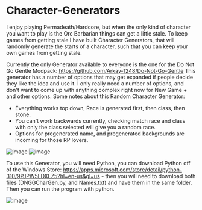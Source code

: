 # Character-Generators
I enjoy playing Permadeath/Hardcore, but when the only kind of character you want to play is the Orc Barbarian things can get a little stale.
To keep games from getting stale I have built Character Generators, that will randomly generate the starts of a character, such that you can
keep your own games from getting stale. 

Currently the only Generator available to everyone is the one for the Do Not Go Gentle Modpack: https://github.com/Arkay-1248/Do-Not-Go-Gentle
This generator has a number of options that may get expanded if people decide they like the idea and use it. I only really need a number of options, and don't
want to come up with anything complex right now for New Game + and other options. Some notes about this Random Character Generator:
- Everything works top down, Race is generated first, then class, then stone.
- You can't work backwards currently, checking match race and class with only the class selected will give you a random race.
- Options for pregenerated name, and pregenerated backgrounds are incoming for those RP lovers.

![image](https://user-images.githubusercontent.com/73960608/233866722-88fa0e5d-e482-46c2-91c8-18288f300373.png)
![image](https://user-images.githubusercontent.com/73960608/233885708-eb800e42-0892-4c73-98cd-0df7347682b9.png)

To use this Generator, you will need Python, you can download Python off of the Windows Store: https://apps.microsoft.com/store/detail/python-310/9PJPW5LDXLZ5?hl=en-us&gl=us - then you will need to download both files (DNGGCharGen.py, and Names.txt) and have them in the same folder. Then you can run the program with python.

![image](https://user-images.githubusercontent.com/73960608/233890553-e65f8ddb-f47a-4d6f-9315-c8e32c9a7f03.png)
